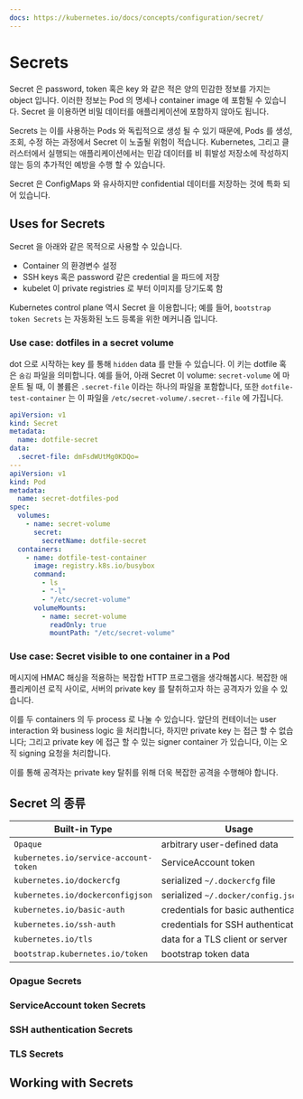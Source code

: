 ```yaml
---
docs: https://kubernetes.io/docs/concepts/configuration/secret/
---
```

# Secrets

Secret 은 password, token 혹은 key 와 같은 적은 양의 민감한 정보를 가지는 object 입니다. 이러한 정보는 Pod 의 명세나 container image 에 포함될 수 있습니다. Secret 을 이용하면 비밀 데이터를 애플리케이션에 포함하지 않아도 됩니다.

Secrets 는 이를 사용하는 Pods 와 독립적으로 생성 될 수 있기 때문에, Pods 를 생성, 조회, 수정 하는 과정에서 Secret 이 노출될 위험이 적습니다. Kubernetes, 그리고 클러스터에서 실행되는 애플리케이션에서는 민감 데이터를 비 휘발성 저장소에 작성하지 않는 등의 추가적인 예방을 수행 할 수 있습니다.

Secret 은 ConfigMaps 와 유사하지만 confidential 데이터를 저장하는 것에 특화 되어 있습니다.

## Uses for Secrets

Secret 을 아래와 같은 목적으로 사용할 수 있습니다.

- Container 의 환경변수 설정
- SSH keys 혹은 password 같은 credential 을 파드에 저장
- kubelet 이 private registries 로 부터 이미지를 당기도록 함

Kubernetes control plane 역시 Secret 을 이용합니다; 예를 들어, `bootstrap token Secrets` 는 자동화된 노드 등록을 위한 메커니즘 입니다.

### Use case: dotfiles in a secret volume

dot 으로 시작하는 key 를 통해 `hidden` data 를 만들 수 있습니다. 이 키는 dotfile 혹은 `숨김` 파일을 의미합니다. 예를 들어, 아래 Secret 이 volume: `secret-volume` 에 마운트 될 때, 이 볼륨은 `.secret-file` 이라는 하나의 파일을 포함합니다, 또한 `dotfile-test-container` 는 이 파일을 `/etc/secret-volume/.secret--file` 에 가집니다.

```yaml
apiVersion: v1
kind: Secret
metadata:
  name: dotfile-secret
data:
  .secret-file: dmFsdWUtMg0KDQo=
---
apiVersion: v1
kind: Pod
metadata:
  name: secret-dotfiles-pod
spec:
  volumes:
    - name: secret-volume
      secret:
        secretName: dotfile-secret
  containers:
    - name: dotfile-test-container
      image: registry.k8s.io/busybox
      command:
        - ls
        - "-l"
        - "/etc/secret-volume"
      volumeMounts:
        - name: secret-volume
          readOnly: true
          mountPath: "/etc/secret-volume"
```

### Use case: Secret visible to one container in a Pod

메시지에 HMAC 해싱을 적용하는 복잡합 HTTP 프로그램을 생각해봅시다. 복잡한 애플리케이션 로직 사이로, 서버의 private key 를 탈취하고자 하는 공격자가 있을 수 있습니다.

이를 두 containers 의 두 process 로 나눌 수 있습니다. 앞단의 컨테이너는 user interaction 와 business logic 을 처리합니다, 하지만 private key 는 접근 할 수 없습니다; 그리고 private key 에 접근 할 수 있는 signer container 가 있습니다, 이는 오직 signing 요청을 처리합니다.

이를 통해 공격자는 private key 탈취를 위해 더욱 복잡한 공격을 수행해야 합니다.


## Secret 의 종류

|Built-in Type|Usage|
|---|---|
|`Opaque`|arbitrary user-defined data|
|`kubernetes.io/service-account-token`|ServiceAccount token|
|`kubernetes.io/dockercfg`|serialized `~/.dockercfg` file|
|`kubernetes.io/dockerconfigjson`|serialized `~/.docker/config.json` file|
|`kubernetes.io/basic-auth`|credentials for basic authentication|
|`kubernetes.io/ssh-auth`|credentials for SSH authentication|
|`kubernetes.io/tls`|data for a TLS client or server|
|`bootstrap.kubernetes.io/token`|bootstrap token data|

### Opague Secrets

### ServiceAccount token Secrets

### SSH authentication Secrets

### TLS Secrets

## Working with Secrets

